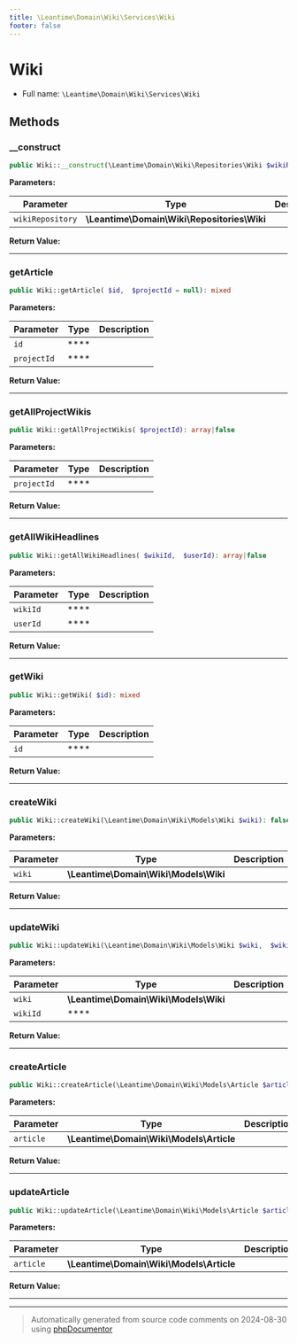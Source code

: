 ```yaml
---
title: \Leantime\Domain\Wiki\Services\Wiki
footer: false
---
```


# Wiki





* Full name: `\Leantime\Domain\Wiki\Services\Wiki`



## Methods

### __construct



```php
public Wiki::__construct(\Leantime\Domain\Wiki\Repositories\Wiki $wikiRepository): mixed
```








**Parameters:**

| Parameter | Type | Description |
|-----------|------|-------------|
| `wikiRepository` | **\Leantime\Domain\Wiki\Repositories\Wiki** |  |


**Return Value:**





---
### getArticle



```php
public Wiki::getArticle( $id,  $projectId = null): mixed
```








**Parameters:**

| Parameter | Type | Description |
|-----------|------|-------------|
| `id` | **** |  |
| `projectId` | **** |  |


**Return Value:**





---
### getAllProjectWikis



```php
public Wiki::getAllProjectWikis( $projectId): array|false
```








**Parameters:**

| Parameter | Type | Description |
|-----------|------|-------------|
| `projectId` | **** |  |


**Return Value:**





---
### getAllWikiHeadlines



```php
public Wiki::getAllWikiHeadlines( $wikiId,  $userId): array|false
```








**Parameters:**

| Parameter | Type | Description |
|-----------|------|-------------|
| `wikiId` | **** |  |
| `userId` | **** |  |


**Return Value:**





---
### getWiki



```php
public Wiki::getWiki( $id): mixed
```








**Parameters:**

| Parameter | Type | Description |
|-----------|------|-------------|
| `id` | **** |  |


**Return Value:**





---
### createWiki



```php
public Wiki::createWiki(\Leantime\Domain\Wiki\Models\Wiki $wiki): false|string
```








**Parameters:**

| Parameter | Type | Description |
|-----------|------|-------------|
| `wiki` | **\Leantime\Domain\Wiki\Models\Wiki** |  |


**Return Value:**





---
### updateWiki



```php
public Wiki::updateWiki(\Leantime\Domain\Wiki\Models\Wiki $wiki,  $wikiId): bool
```








**Parameters:**

| Parameter | Type | Description |
|-----------|------|-------------|
| `wiki` | **\Leantime\Domain\Wiki\Models\Wiki** |  |
| `wikiId` | **** |  |


**Return Value:**





---
### createArticle



```php
public Wiki::createArticle(\Leantime\Domain\Wiki\Models\Article $article): false|string
```








**Parameters:**

| Parameter | Type | Description |
|-----------|------|-------------|
| `article` | **\Leantime\Domain\Wiki\Models\Article** |  |


**Return Value:**





---
### updateArticle



```php
public Wiki::updateArticle(\Leantime\Domain\Wiki\Models\Article $article): bool
```








**Parameters:**

| Parameter | Type | Description |
|-----------|------|-------------|
| `article` | **\Leantime\Domain\Wiki\Models\Article** |  |


**Return Value:**





---


---
> Automatically generated from source code comments on 2024-08-30 using [phpDocumentor](http://www.phpdoc.org/)
